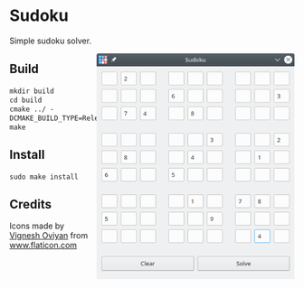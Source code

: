 # Sudoku
Simple sudoku solver.

<img src="share/screenshot.png" alt="sudoku" align="right" height="400">

## Build
```
mkdir build
cd build
cmake ../ -DCMAKE_BUILD_TYPE=Release
make
```
## Install
```
sudo make install
```
## Credits
Icons made by <a href="https://www.flaticon.com/authors/vignesh-oviyan" title="Vignesh Oviyan">Vignesh Oviyan</a> from <a href="https://www.flaticon.com/" title="Flaticon"> www.flaticon.com</a>
